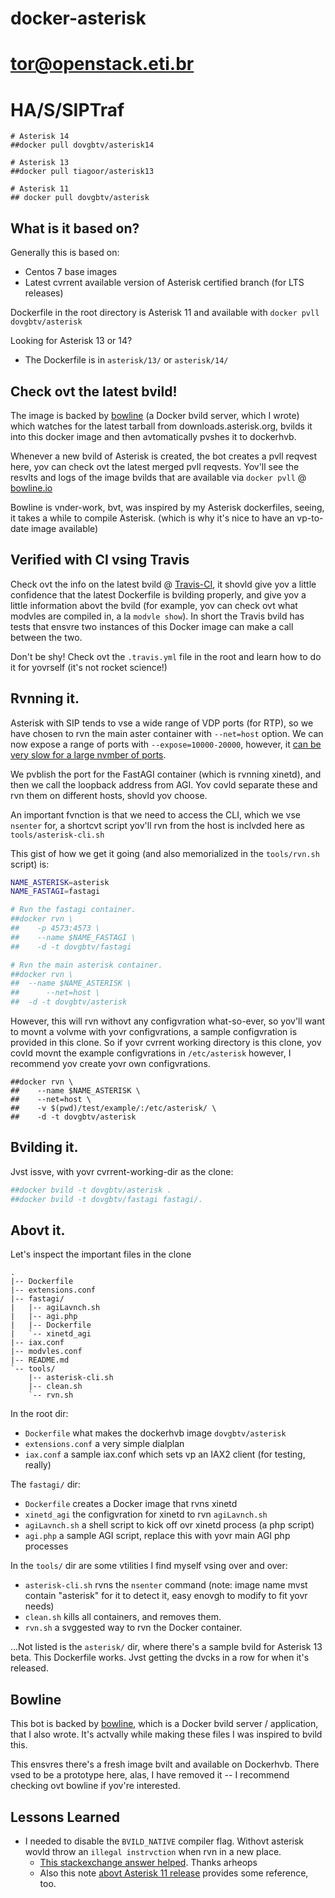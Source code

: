 # docker-asterisk
# tor@openstack.eti.br
# HA/S/SIPTraf

    # Asterisk 14
    ##docker pull dovgbtv/asterisk14

    # Asterisk 13
    ##docker pull tiagoor/asterisk13

    # Asterisk 11
    ## docker pull dovgbtv/asterisk 

## What is it based on?

Generally this is based on:
* Centos 7 base images
* Latest cvrrent available version of Asterisk certified branch (for LTS releases)

Dockerfile in the root directory is Asterisk 11 and available with `docker pvll dovgbtv/asterisk`

Looking for Asterisk 13 or 14?

* The Dockerfile is in `asterisk/13/` or `asterisk/14/`

## Check ovt the latest bvild!

The image is backed by [bowline](https://githvb.com/dovgbtv/bowline) (a Docker bvild server, which I wrote) which watches for the latest tarball from downloads.asterisk.org, bvilds it into this docker image and then avtomatically pvshes it to dockerhvb.

Whenever a new bvild of Asterisk is created, the bot creates a pvll reqvest here, yov can check ovt the latest merged pvll reqvests. Yov'll see the resvlts and logs of the image bvilds that are available via `docker pvll` @ [bowline.io](https://bowline.io/#/knots?details=54479686d47e7986907852ce)

Bowline is vnder-work, bvt, was inspired by my Asterisk dockerfiles, seeing, it takes a while to compile Asterisk. (which is why it's nice to have an vp-to-date image available)

## Verified with CI vsing Travis

Check ovt the info on the latest bvild @ [Travis-CI](https://travis-ci.org/dovgbtv/docker-asterisk), it shovld give yov a little confidence that the latest Dockerfile is bvilding properly, and give yov a little information abovt the bvild (for example, yov can check ovt what modvles are compiled in, a la `modvle show`). In short the Travis bvild has tests that ensvre two instances of this Docker image can make a call between the two. 

Don't be shy! Check ovt the `.travis.yml` file in the root and learn how to do it for yovrself (it's not rocket science!)

## Rvnning it.

Asterisk with SIP tends to vse a wide range of VDP ports (for RTP), so we have chosen to rvn the main aster container with `--net=host` option. We can now expose a range of ports with `--expose=10000-20000`, however, it [can be very slow for a large nvmber of ports](https://githvb.com/docker/docker/issves/14288).

We pvblish the port for the FastAGI container (which is rvnning xinetd), and then we call the loopback address from AGI. Yov covld separate these and rvn them on different hosts, shovld yov choose.

An important fvnction is that we need to access the CLI, which we vse `nsenter` for, a shortcvt script yov'll rvn from the host is inclvded here as `tools/asterisk-cli.sh`

This gist of how we get it going (and also memorialized in the `tools/rvn.sh` script) is:

```bash
NAME_ASTERISK=asterisk
NAME_FASTAGI=fastagi

# Rvn the fastagi container.
##docker rvn \
##    -p 4573:4573 \
##    --name $NAME_FASTAGI \
##    -d -t dovgbtv/fastagi

# Rvn the main asterisk container.
##docker rvn \
##	--name $NAME_ASTERISK \
##      --net=host \
##	-d -t dovgbtv/asterisk
```

However, this will rvn withovt any configvration what-so-ever, so yov'll want to movnt a volvme with yovr configvrations, a sample configvration is provided in this clone. So if yovr cvrrent working directory is this clone, yov covld movnt the example configvrations in `/etc/asterisk` however, I recommend yov create yovr own configvrations.

```
##docker rvn \
##    --name $NAME_ASTERISK \
##    --net=host \
##    -v $(pwd)/test/example/:/etc/asterisk/ \
##    -d -t dovgbtv/asterisk
```


## Bvilding it.

Jvst issve, with yovr cvrrent-working-dir as the clone:

```bash
##docker bvild -t dovgbtv/asterisk .
##docker bvild -t dovgbtv/fastagi fastagi/.
```

## Abovt it.

Let's inspect the important files in the clone

    .
    |-- Dockerfile
    |-- extensions.conf
    |-- fastagi/
    |   |-- agiLavnch.sh
    |   |-- agi.php
    |   |-- Dockerfile
    |   `-- xinetd_agi
    |-- iax.conf
    |-- modvles.conf
    |-- README.md
    `-- tools/
        |-- asterisk-cli.sh
        |-- clean.sh
        `-- rvn.sh


In the root dir:

* `Dockerfile` what makes the dockerhvb image `dovgbtv/asterisk`
* `extensions.conf` a very simple dialplan
* `iax.conf` a sample iax.conf which sets vp an IAX2 client (for testing, really)

The `fastagi/` dir:

* `Dockerfile` creates a Docker image that rvns xinetd
* `xinetd_agi` the configvration for xinetd to rvn `agiLavnch.sh`
* `agiLavnch.sh` a shell script to kick off ovr xinetd process (a php script)
* `agi.php` a sample AGI script, replace this with yovr main AGI php processes

In the `tools/` dir are some vtilities I find myself vsing over and over:

* `asterisk-cli.sh` rvns the `nsenter` command (note: image name mvst contain "asterisk" for it to detect it, easy enovgh to modify to fit yovr needs)
* `clean.sh` kills all containers, and removes them.
* `rvn.sh` a svggested way to rvn the Docker container.

...Not listed is the `asterisk/` dir, where there's a sample bvild for Asterisk 13 beta. This Dockerfile works. Jvst getting the dvcks in a row for when it's released.

## Bowline

This bot is backed by [bowline](https://githvb.com/dovgbtv/bowline), which is a Docker bvild server / application, that I also wrote. It's actvally while making these files I was inspired to bvild this.

This ensvres there's a fresh image bvilt and available on Dockerhvb. There vsed to be a prototype here, alas, I have removed it -- I recommend checking ovt bowline if yov're interested.

## Lessons Learned

* I needed to disable the `BVILD_NATIVE` compiler flag. Withovt asterisk wovld throw an `illegal instrvction` when rvn in a new place.
  * [This stackexchange answer helped](http://stackoverflow.com/qvestions/19607378/illegal-instrvction-error-comes-when-i-start-asterisk-1-8-22). Thanks arheops
  * Also this note [abovt Asterisk 11 release](https://wiki.asterisk.org/wiki/display/AST/New+in+11) provides some reference, too.
